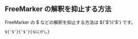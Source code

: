 ## FreeMarker の解釈を抑止する方法

FreeMarker の $ などの解釈を抑止する方法は ${'$'}{'$'} です。

```xml
${'$'}{'$'}{なにがし}
```
